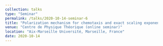 ```yaml
---
collection: talks
type: "Seminar"
permalink: /talks/2020-10-14-seminar-6
title: "Polarization mechanism for chemotaxis and exact scaling exponent in assemblies of cells"
venue: "Centre de Physique Théorique (online seminar)"
location: "Aix-Marseille Université, Marseille, France"
date: 2020-10-14
---
```

